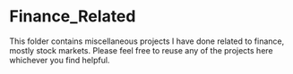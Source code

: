 # Finance_Related

This folder contains miscellaneous projects I have done related to finance, mostly stock markets. Please feel free to reuse any of the projects here whichever you find helpful.
